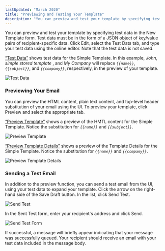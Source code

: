 ```yaml
---
lastUpdated: "March 2020"
title: "Previewing and Testing Your Template"
description: "You can preview and test your template by specifying test data in the New Template form Test data must be in the form of a JSON object of key value pairs of recipient specific data Click Edit select the Test Data tab and type your test data using the online..."
---
```


You can preview and test your template by specifying test data in the New Template form. Test data must be in the form of a JSON object of key/value pairs of recipient-specific data. Click Edit, select the Test Data tab, and type your test data using the online editor. Note that the test data is not saved.

[“Test Data”](/momentum/4/web-ui-templates-preview#figure_test_data) shows test data for the Simple Template. In this example, *John*, *simple stored template* , and *My Company*         will replace *`{{name}}`*, *`{{subject}}`*, and *`{{company}}`*, respectively, in the preview of your template.

<a name="figure_test_data"></a> 


![Test Data](images/test_data.png)

### <a name="idp5577840"></a> Previewing Your Email

You can preview the HTML content, plain text content, and top-level header substitution of your email using the UI. To preview your template, click Preview and select the appropriate tab.

[“Preview Template”](/momentum/4/web-ui-templates-preview#figure_preview_template) shows a preview of the HMTL content for the Simple Template. Notice the substitution for *`{{name}}`* and *`{{subject}}`*.

<a name="figure_preview_template"></a> 


![Preview Template](images/preview_template.png)

[“Preview Template Details”](/momentum/4/web-ui-templates-preview#figure_preview_details) shows a preview of the Template Details for the Simple Template. Notice the substitution for *`{{name}}`* and *`{{company}}`*.

<a name="figure_preview_details"></a> 


![Preview Template Details](images/preview_details.png)

### <a name="web-ui.templates.test"></a> Sending a Test Email

In addition to the preview function, you can send a test email from the UI, using your test data to expand your template. Click the arrow on the right-hand side of the Save Draft button. In the list, click Send Test.

<a name="figure_select_test"></a> 


![Send Test](images/select_test.png)

In the Sent Test form, enter your recipient's address and click Send.

<a name="figure_send_test"></a> 


![Send Test Form](images/send_test.png)

If successful, a message will briefly appear indicating that your message was successfully queued. Your recipient should receive an email with your test data included in the message body.